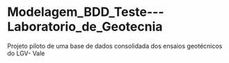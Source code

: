# Modelagem_BDD_Teste---Laboratorio_de_Geotecnia
Projeto piloto de uma base de dados consolidada dos ensaios geotécnicos do LGV- Vale
